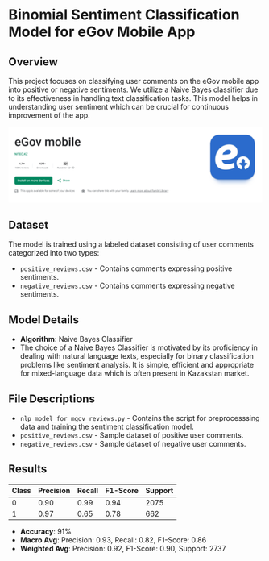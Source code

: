 
# Binomial Sentiment Classification Model for eGov Mobile App

## Overview
This project focuses on classifying user comments on the eGov mobile app into positive or negative sentiments. We utilize a Naive Bayes classifier due to its effectiveness in handling text classification tasks. This model helps in understanding user sentiment which can be crucial for continuous improvement of the app.

![eGov Mobile App](./images/egov_app.png)  <!-- Replace 'image_link_here' with the actual link to the image -->

## Dataset
The model is trained using a labeled dataset consisting of user comments categorized into two types:
- `positive_reviews.csv` - Contains comments expressing positive sentiments.
- `negative_reviews.csv` - Contains comments expressing negative sentiments.

## Model Details
- **Algorithm**: Naive Bayes Classifier
- The choice of a Naive Bayes Classifier is motivated by its proficiency in dealing with natural language texts, especially for binary classification problems like sentiment analysis. It is simple, efficient and appropriate for mixed-language data which is often present in Kazakstan market. 

## File Descriptions
- `nlp_model_for_mgov_reviews.py` - Contains the script for preprocesssing data and training the sentiment classification model.
- `positive_reviews.csv` - Sample dataset of positive user comments.
- `negative_reviews.csv` - Sample dataset of negative user comments.

## Results

| Class | Precision | Recall | F1-Score | Support |
|-------|-----------|--------|----------|---------|
| 0     | 0.90      | 0.99   | 0.94     | 2075    |
| 1     | 0.97      | 0.65   | 0.78     | 662     |

- **Accuracy**: 91%
- **Macro Avg**: Precision: 0.93, Recall: 0.82, F1-Score: 0.86
- **Weighted Avg**: Precision: 0.92, F1-Score: 0.90, Support: 2737